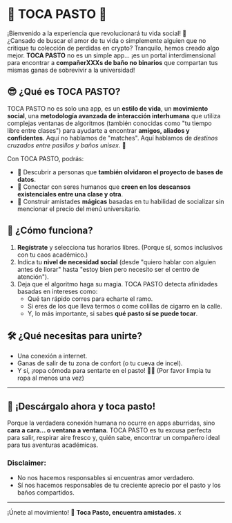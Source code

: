# 🌱 **TOCA PASTO** 🌱

¡Bienvenido a la experiencia que revolucionará tu vida social! 🚀  
¿Cansado de buscar el amor de tu vida o simplemente alguien que no critique tu colección de perdidas en crypto? Tranquilo, hemos creado algo mejor. **TOCA PASTO** no es un simple app... ¡es un portal interdimensional para encontrar a **compañerXXXs de baño no binarios** que compartan tus mismas ganas de sobrevivir a la universidad!

## 😎 **¿Qué es TOCA PASTO?**

TOCA PASTO no es solo una app, es un **estilo de vida**, un **movimiento social**, una **metodología avanzada de interacción interhumana** que utiliza complejas ventanas de algoritmos (también conocidas como "tu tiempo libre entre clases") para ayudarte a encontrar **amigos, aliados y confidentes**. Aquí no hablamos de "matches". Aquí hablamos de *destinos cruzados entre pasillos y baños unisex*. 🤝

Con TOCA PASTO, podrás:

- 🌟 Descubrir a personas que **también olvidaron el proyecto de bases de datos**.
- 🌿 Conectar con seres humanos que **creen en los descansos existenciales entre una clase y otra**.
- 🦄 Construir amistades **mágicas** basadas en tu habilidad de socializar sin mencionar el precio del menú universitario.

## 🤔 **¿Cómo funciona?**

1. **Regístrate** y selecciona tus horarios libres. (Porque sí, somos inclusivos con tu caos académico.)
2. Indica tu **nivel de necesidad social** (desde "quiero hablar con alguien antes de llorar" hasta "estoy bien pero necesito ser el centro de atención").
3. Deja que el algoritmo haga su magia. TOCA PASTO detecta afinidades basadas en intereses como:
   - Qué tan rápido corres para echarte el ramo.
   - Si eres de los que lleva termos o come colillas de cigarro en la calle.
   - Y, lo más importante, si sabes **qué pasto sí se puede tocar**.

## 🛠️ **¿Qué necesitas para unirte?**

- Una conexión a internet.
- Ganas de salir de tu zona de confort (o tu cueva de incel).
- Y sí, ¡ropa cómoda para sentarte en el pasto! 🌿✨ (Por favor limpia tu ropa al menos una vez) 

---

## 🚀 **¡Descárgalo ahora y toca pasto!**

Porque la verdadera conexión humana no ocurre en apps aburridas, sino **cara a cara... o ventana a ventana**. TOCA PASTO es tu excusa perfecta para salir, respirar aire fresco y, quién sabe, encontrar un compañero ideal para tus aventuras académicas.

### Disclaimer:

- No nos hacemos responsables si encuentras amor verdadero.
- Sí nos hacemos responsables de tu creciente aprecio por el pasto y los baños compartidos.

---

¡Únete al movimiento! 🌱 **Toca Pasto, encuentra amistades.**
x